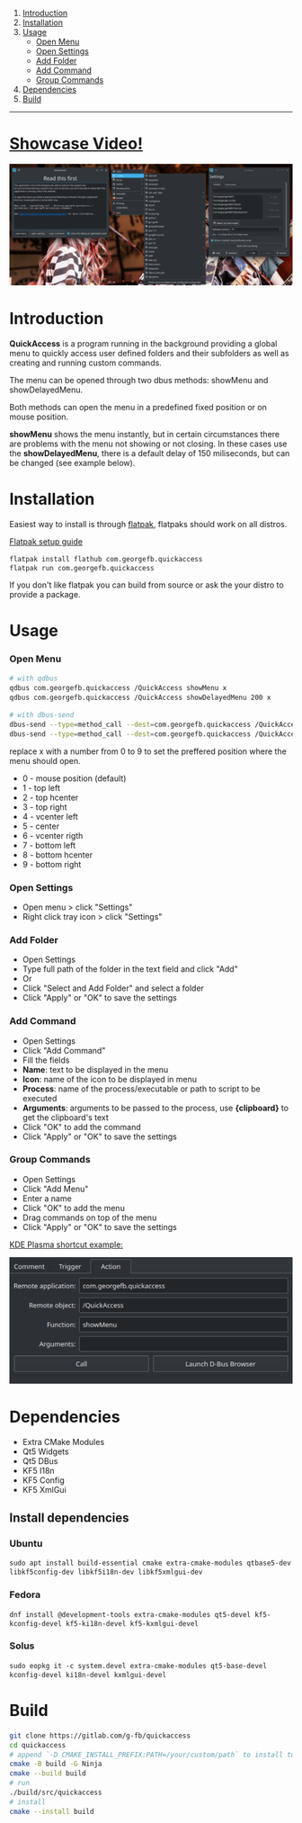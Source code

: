 1. [Introduction](#introduction)
2. [Installation](#installation)
3. [Usage](#usage)
    * [Open Menu](#open-menu)
    * [Open Settings](#open-settings)
    * [Add Folder](#add-folder)
    * [Add Command](#add-command)
    * [Group Commands](#group-commands)
4. [Dependencies](#dependencies)
5. [Build](#build)

----

# <a href="https://put.re/player/cmrs1ivP.mp4/" target="_blank">Showcase Video!</a>
[![Showcase](data/images/quickaccess.png)](data/images/quickaccess.png)


# Introduction
**QuickAccess** is a program running in the background providing a global menu to quickly access user defined folders and their subfolders as well as creating and running custom commands.

The menu can be opened through two dbus methods: showMenu and showDelayedMenu.

Both methods can open the menu in a predefined fixed position or on mouse position. 

**showMenu** shows the menu instantly, but in certain circumstances there are problems with the menu not showing or not closing. In these cases use the **showDelayedMenu**, there is a default delay of 150 miliseconds, but can be changed (see example below).

# Installation
Easiest way to install is through [flatpak](https://flathub.org/apps/details/com.georgefb.quickaccess), flatpaks should work on all distros.

[Flatpak setup guide](https://flatpak.org/setup/)
```
flatpak install flathub com.georgefb.quickaccess
flatpak run com.georgefb.quickaccess
```

If you don't like flatpak you can build from source or ask the your distro to provide a package.

# Usage

### Open Menu
```bash
# with qdbus
qdbus com.georgefb.quickaccess /QuickAccess showMenu x
qdbus com.georgefb.quickaccess /QuickAccess showDelayedMenu 200 x
```

```bash
# with dbus-send
dbus-send --type=method_call --dest=com.georgefb.quickaccess /QuickAccess com.georgefb.QuickAccess.showMenu int32:x
dbus-send --type=method_call --dest=com.georgefb.quickaccess /QuickAccess com.georgefb.QuickAccess.showDelayedMenu int32:200 int32:x
```

replace x with a number from 0 to 9 to set the preffered position where the menu should open.

- 0 - mouse position (default)
- 1 - top left
- 2 - top hcenter
- 3 - top right
- 4 - vcenter left
- 5 - center
- 6 - vcenter rigth
- 7 - bottom left
- 8 - bottom hcenter
- 9 - bottom right

### Open Settings
- Open menu > click "Settings"
- Right click tray icon > click "Settings"

### Add Folder
- Open Settings
- Type full path of the folder in the text field and click "Add"
- Or
- Click "Select and Add Folder" and select a folder
- Click "Apply" or "OK" to save the settings

### Add Command
- Open Settings
- Click "Add Command"
- Fill the fields
- **Name**: text to be displayed in the menu
- **Icon**: name of the icon to be displayed in menu
- **Process**: name of the process/executable or path to script to be executed
- **Arguments**: arguments to be passed to the process, use **{clipboard}** to get the clipboard's text
- Click "OK" to add the command
- Click "Apply" or "OK" to save the settings

### Group Commands
- Open Settings
- Click "Add Menu"
- Enter a name
- Click "OK" to add the menu
- Drag commands on top of the menu
- Click "Apply" or "OK" to save the settings


[KDE Plasma shortcut example:](https://docs.kde.org/trunk5/en/kde-workspace/kcontrol/khotkeys/shortcuts.html)

![Set shortcut](data/images/quickaccess-plasma-shortcut.png)

# Dependencies
- Extra CMake Modules
- Qt5 Widgets
- Qt5 DBus
- KF5 I18n
- KF5 Config
- KF5 XmlGui

## Install dependencies

### Ubuntu
```
sudo apt install build-essential cmake extra-cmake-modules qtbase5-dev libkf5config-dev libkf5i18n-dev libkf5xmlgui-dev
```

### Fedora 
```
dnf install @development-tools extra-cmake-modules qt5-devel kf5-kconfig-devel kf5-ki18n-devel kf5-kxmlgui-devel
```

### Solus
```
sudo eopkg it -c system.devel extra-cmake-modules qt5-base-devel kconfig-devel ki18n-devel kxmlgui-devel
```

# Build
```bash
git clone https://gitlab.com/g-fb/quickaccess
cd quickaccess
# append `-D CMAKE_INSTALL_PREFIX:PATH=/your/custom/path` to install to a custom location
cmake -B build -G Ninja
cmake --build build
# run
./build/src/quickaccess
# install
cmake --install build
```
